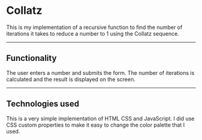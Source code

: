 # Collatz

This is my implementation of a recursive function to find the number of iterations it takes to reduce a number to 1 using the Collatz sequence.

---

## Functionality

The user enters a number and submits the form. The number of iterations is calculated and the result is displayed on the screen.

---

## Technologies used

This is a very simple implementation of HTML CSS and JavaScript. I did use CSS custom properties to make it easy to change the color palette that I used.